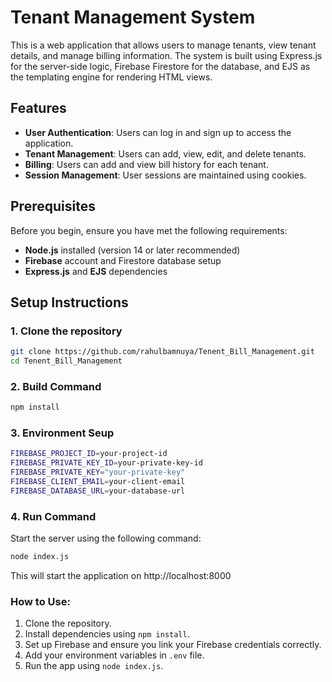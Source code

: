 # Tenant Management System

This is a web application that allows users to manage tenants, view tenant details, and manage billing information. The system is built using Express.js for the server-side logic, Firebase Firestore for the database, and EJS as the templating engine for rendering HTML views.

## Features

- **User Authentication**: Users can log in and sign up to access the application.
- **Tenant Management**: Users can add, view, edit, and delete tenants.
- **Billing**: Users can add and view bill history for each tenant.
- **Session Management**: User sessions are maintained using cookies.

## Prerequisites

Before you begin, ensure you have met the following requirements:

- **Node.js** installed (version 14 or later recommended)
- **Firebase** account and Firestore database setup
- **Express.js** and **EJS** dependencies

## Setup Instructions

### 1. Clone the repository

```bash
git clone https://github.com/rahulbamnuya/Tenent_Bill_Management.git
cd Tenent_Bill_Management
```
### 2. Build Command

```bash
npm install
```
### 3. Environment Seup

```bash
FIREBASE_PROJECT_ID=your-project-id
FIREBASE_PRIVATE_KEY_ID=your-private-key-id
FIREBASE_PRIVATE_KEY="your-private-key"
FIREBASE_CLIENT_EMAIL=your-client-email
FIREBASE_DATABASE_URL=your-database-url
```

 

### 4. Run Command 
Start the server using the following command:
```bash
node index.js
```
This will start the application on http://localhost:8000

### How to Use:
1. Clone the repository.
2. Install dependencies using `npm install`.
3. Set up Firebase and ensure you link your Firebase credentials correctly.
4. Add your environment variables in `.env` file.
5. Run the app using `node index.js`.

